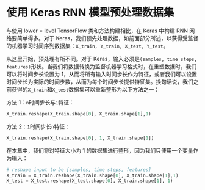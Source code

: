 # 使用 Keras RNN 模型预处理数据集

与使用 lower = level TensorFlow 类和方法构建相比，在 Keras 中构建 RNN 网络要简单得多。对于 Keras，我们预先处理数据，如前面部分所述，以获得受监督的机器学习时间序列数据集：`X_train, Y_train, X_test, Y_test`。

从这里开始，预处理有所不同。对于 Keras，输入必须是`(samples, time steps, features)`形状。当我们将数据转换为监督机器学习格式时，在重塑数据时，我们可以将时间步长设置为 1，从而将所有输入时间步长作为特征，或者我们可以设置时间步长为实际的时间步数，从而为每个时间步长提供特征集。换句话说，我们之前获得的`X_train`和`X_test`数据集可以重新整形为以下方法之一：

方法 1：`n`时间步长与`1`特征：

```py
X_train.reshape(X_train.shape[0], X_train.shape[1],1)
```

方法 2：`1`时间步长`n`特征：

```py
X_train.reshape(X_train.shape[0], 1, X_train.shape[1])
```

在本章中，我们将对特征大小为 1 的数据集进行整形，因为我们只使用一个变量作为输入：

```py
# reshape input to be [samples, time steps, features]
X_train = X_train.reshape(X_train.shape[0], X_train.shape[1],1)
X_test = X_test.reshape(X_test.shape[0], X_train.shape[1], 1)
```